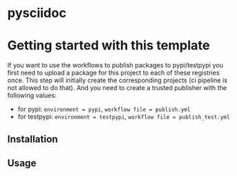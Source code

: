 # pysciidoc

# Getting started with this template

If you want to use the workflows to publish packages to pypi/testpypi you first need to upload a package
for this project to each of these registries once.
This step will initially create the corresponding projects (ci pipeline is not allowed to do that).
And you need to create a trusted publisher with the following values:

 - for pypi: `environment = pypi`, `workflow file = publish.yml`
 - for testpypi: `environment = testpypi`, `workflow file = publish_test.yml` 

## Installation


## Usage
